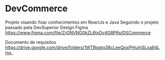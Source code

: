 ﻿# DevCommerce
Projeto visando fixar conhecimentos em ReactJs e Java
Seguindo o projeto passado pela DevSuperior
Design Figma
https://www.figma.com/file/ZrGNVNG0kZL6txDv4G8P6s/DSCommerce

Documento de requisitos
https://drive.google.com/drive/folders/1WTBggtq38cLeeQosPHjuhjSLxa94Lmx_